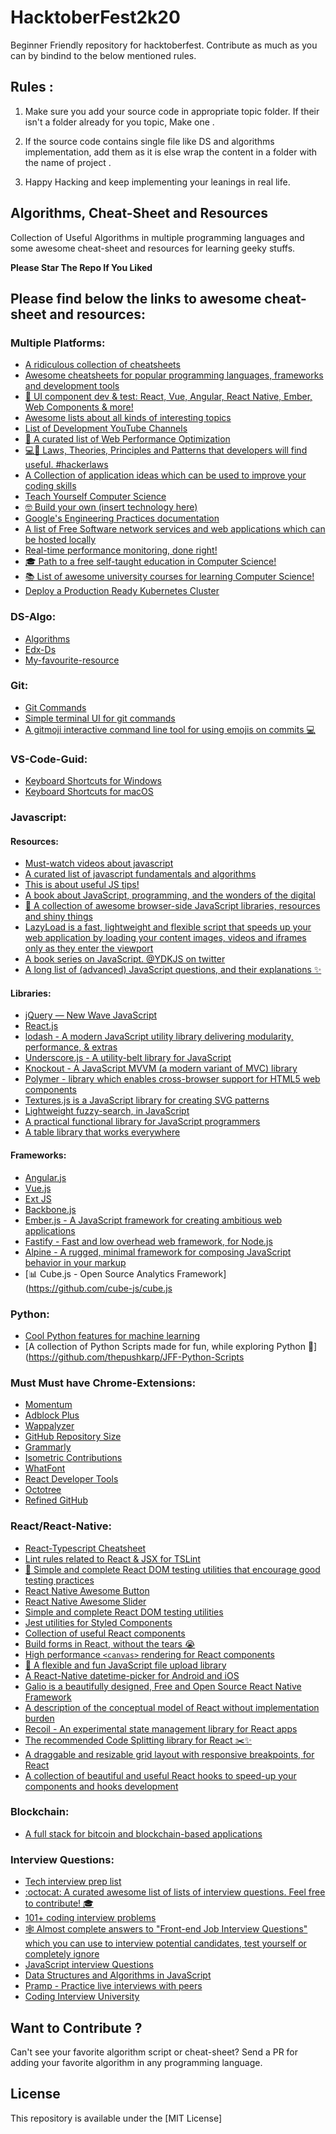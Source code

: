 # HacktoberFest2k20

Beginner Friendly repository for hacktoberfest.
Contribute as much as you can by bindind to the below mentioned rules.

## Rules :

1. Make sure you add your source code in appropriate topic folder. If their isn't a folder already for you topic, Make one .

2. If the source code contains single file like DS and algorithms implementation, add them as it is else wrap the content in a folder with the name of project .

3. Happy Hacking and keep implementing your leanings in real life.

## Algorithms, Cheat-Sheet and Resources
Collection of Useful Algorithms in multiple programming languages and some awesome cheat-sheet and resources for learning geeky stuffs.

**Please Star The Repo If You Liked**

## Please find below the links to awesome cheat-sheet and resources:

### Multiple Platforms:
- [A ridiculous collection of cheatsheets](https://devhints.io/)
- [Awesome cheatsheets for popular programming languages, frameworks and development tools](https://lecoupa.github.io/awesome-cheatsheets/)
- [📓 UI component dev & test: React, Vue, Angular, React Native, Ember, Web Components & more!](https://github.com/storybookjs/storybook)
- [Awesome lists about all kinds of interesting topics](https://github.com/sindresorhus/awesome)
- [List of Development YouTube Channels](https://github.com/ErikCH/DevYouTubeList)
- [📝 A curated list of Web Performance Optimization](https://github.com/davidsonfellipe/awesome-wpo)
- [💻📖 Laws, Theories, Principles and Patterns that developers will find useful. #hackerlaws](https://github.com/dwmkerr/hacker-laws)
- [A Collection of application ideas which can be used to improve your coding skills](https://github.com/florinpop17/app-ideas)
- [Teach Yourself Computer Science](https://teachyourselfcs.com/)
- [🤓 Build your own (insert technology here)](https://github.com/danistefanovic/build-your-own-x)
- [Google's Engineering Practices documentation](https://github.com/google/eng-practices)
- [A list of Free Software network services and web applications which can be hosted locally](https://github.com/awesome-selfhosted/awesome-selfhosted)
- [Real-time performance monitoring, done right!](https://github.com/netdata/netdata)
- [🎓 Path to a free self-taught education in Computer Science!](https://github.com/ossu/computer-science)
- [📚 List of awesome university courses for learning Computer Science!](https://github.com/prakhar1989/awesome-courses)
- [Deploy a Production Ready Kubernetes Cluster](https://github.com/kubernetes-sigs/kubespray)


### DS-Algo:
- [Algorithms](https://www.udacity.com/course/intro-to-algorithms--cs215)
- [Edx-Ds](https://www.edx.org/course/algorithms-data-structures-microsoft-dev285x-1?source=aw&awc=6798_1601540416_db9cffd6b888e98bf0308379212a7062&utm_source=aw&utm_medium=affiliate_partner&utm_content=text-link&utm_term=85386_VigLink+Content)
- [My-favourite-resource](https://www.geeksforgeeks.org/data-structures/)
### Git:
- [Git Commands](https://gist.github.com/hofmannsven/6814451)
- [Simple terminal UI for git commands](https://github.com/jesseduffield/lazygit)
- [A gitmoji interactive command line tool for using emojis on commits 💻](https://github.com/carloscuesta/gitmoji-cli)




### VS-Code-Guid:
- [Keyboard Shortcuts for Windows](https://code.visualstudio.com/shortcuts/keyboard-shortcuts-windows.pdf)
- [Keyboard Shortcuts for macOS](https://code.visualstudio.com/shortcuts/keyboard-shortcuts-macos.pdf)

### Javascript:
  #### Resources:
  - [Must-watch videos about javascript](https://github.com/bolshchikov/js-must-watch)
  - [A curated list of javascript fundamentals and algorithms](https://github.com/ggomaeng/awesome-js)
  - [This is about useful JS tips!](https://github.com/loverajoel/jstips)
  - [A book about JavaScript, programming, and the wonders of the digital](https://eloquentjavascript.net/)
  - [🐢 A collection of awesome browser-side JavaScript libraries, resources and shiny things](https://github.com/sorrycc/awesome-javascript)
  - [LazyLoad is a fast, lightweight and flexible script that speeds up your web application by loading your content images, videos and iframes only as they enter the viewport](https://github.com/verlok/lazyload)
  - [A book series on JavaScript. @YDKJS on twitter](https://github.com/getify/You-Dont-Know-JS)
  - [A long list of (advanced) JavaScript questions, and their explanations ✨](https://github.com/lydiahallie/javascript-questions)
  #### Libraries:
  - [jQuery — New Wave JavaScript](https://github.com/jquery/jquery)
  - [React.js](https://github.com/reactjs)
  - [lodash - A modern JavaScript utility library delivering modularity, performance, & extras](https://github.com/lodash/lodash/)
  - [Underscore.js - A utility-belt library for JavaScript](https://github.com/jashkenas/underscore)
  - [Knockout - A JavaScript MVVM (a modern variant of MVC) library](https://github.com/knockout/knockout)
  - [Polymer - library which enables cross-browser support for HTML5 web components](https://github.com/polymer)
  - [Textures.js is a JavaScript library for creating SVG patterns](https://github.com/riccardoscalco/textures)
  - [Lightweight fuzzy-search, in JavaScript](https://github.com/krisk/Fuse)
  - [A practical functional library for JavaScript programmers](https://github.com/ramda/ramda)
  - [A table library that works everywhere](https://github.com/grid-js/gridjs)
  #### Frameworks:
  - [Angular.js](https://github.com/angular)
  - [Vue.js](https://github.com/vuejs)
  - [Ext JS](https://github.com/sencha)
  - [Backbone.js](https://github.com/jashkenas/backbone/)
  - [Ember.js - A JavaScript framework for creating ambitious web applications](https://github.com/emberjs/ember.js)
  - [Fastify - Fast and low overhead web framework, for Node.js](https://github.com/fastify/fastify)
  - [Alpine - A rugged, minimal framework for composing JavaScript behavior in your markup](https://github.com/alpinejs/alpine)
  - [📊 Cube.js - Open Source Analytics Framework](https://github.com/cube-js/cube.js

### Python:
- [Cool Python features for machine learning](https://github.com/chiphuyen/python-is-cool)
- [A collection of Python Scripts made for fun, while exploring Python 🐍](https://github.com/thepushkarp/JFF-Python-Scripts

### Must Must have Chrome-Extensions:
- [Momentum](https://chrome.google.com/webstore/detail/momentum/laookkfknpbbblfpciffpaejjkokdgca)
- [Adblock Plus](https://chrome.google.com/webstore/detail/adblock-plus-free-ad-bloc/cfhdojbkjhnklbpkdaibdccddilifddb/related)
- [Wappalyzer](https://chrome.google.com/webstore/detail/wappalyzer/gppongmhjkpfnbhagpmjfkannfbllamg?hl=en)
- [GitHub Repository Size](https://chrome.google.com/webstore/detail/github-repository-size/apnjnioapinblneaedefcnopcjepgkci?hl=en)
- [Grammarly](https://chrome.google.com/webstore/detail/grammarly-for-chrome/kbfnbcaeplbcioakkpcpgfkobkghlhen?hl=en)
- [Isometric Contributions](https://chrome.google.com/webstore/detail/isometric-contributions/mjoedlfflcchnleknnceiplgaeoegien)
- [WhatFont](https://chrome.google.com/webstore/detail/whatfont/jabopobgcpjmedljpbcaablpmlmfcogm?hl=en)
- [React Developer Tools](https://chrome.google.com/webstore/detail/react-developer-tools/fmkadmapgofadopljbjfkapdkoienihi?hl=en)
- [Octotree](https://chrome.google.com/webstore/detail/octotree/bkhaagjahfmjljalopjnoealnfndnagc)
- [Refined GitHub](https://chrome.google.com/webstore/detail/refined-github/hlepfoohegkhhmjieoechaddaejaokhf)

### React/React-Native:
- [React-Typescript Cheatsheet](https://github.com/typescript-cheatsheets/react-typescript-cheatsheet)
- [Lint rules related to React & JSX for TSLint](https://github.com/palantir/tslint-react)
- [🐐 Simple and complete React DOM testing utilities that encourage good testing practices](https://github.com/testing-library/react-testing-library)
- [React Native Awesome Button](https://github.com/rcaferati/react-native-really-awesome-button)
- [React Native Awesome Slider](https://github.com/rcaferati/react-awesome-slider)
- [Simple and complete React DOM testing utilities](https://github.com/testing-library/react-testing-library)
- [Jest utilities for Styled Components](https://github.com/styled-components/jest-styled-components)
- [Collection of useful React components](https://github.com/streamich/libreact)
- [Build forms in React, without the tears 😭](https://github.com/jaredpalmer/formik)
- [High performance `<canvas>` rendering for React components](https://github.com/Flipboard/react-canvas)
- [🌊 A flexible and fun JavaScript file upload library](https://github.com/pqina/filepond)
- [A React-Native datetime-picker for Android and iOS](https://github.com/mmazzarolo/react-native-modal-datetime-picker)
- [Galio is a beautifully designed, Free and Open Source React Native Framework](https://github.com/galio-org/galio)
- [A description of the conceptual model of React without implementation burden](https://github.com/reactjs/react-basic)
- [Recoil - An experimental state management library for React apps](https://github.com/facebookexperimental/Recoil)
- [The recommended Code Splitting library for React ✂️✨](https://github.com/gregberge/loadable-components)
- [A draggable and resizable grid layout with responsive breakpoints, for React](https://github.com/STRML/react-grid-layout)
- [A collection of beautiful and useful React hooks to speed-up your components and hooks development](https://github.com/beautifulinteractions/beautiful-react-hooks)

### Blockchain:
- [A full stack for bitcoin and blockchain-based applications](https://github.com/bitpay/bitcore)

### Interview Questions:
- [Tech interview prep list](https://github.com/fterh/leetcode-curation-topical)
- [:octocat: A curated awesome list of lists of interview questions. Feel free to contribute! 🎓](https://github.com/MaximAbramchuck/awesome-interview-questions)
- [101+ coding interview problems](https://github.com/hoanhan101/algo)
- [🕸 Almost complete answers to "Front-end Job Interview Questions" which you can use to interview potential candidates, test yourself or completely ignore](https://github.com/yangshun/front-end-interview-handbook)
- [JavaScript interview Questions](https://github.com/ganqqwerty/123-Essential-JavaScript-Interview-Questions)
- [Data Structures and Algorithms in JavaScript](https://egghead.io/courses/data-structures-and-algorithms-in-javascript)
- [Pramp - Practice live interviews with peers](https://www.pramp.com/#/)
- [Coding Interview University](https://github.com/jwasham/coding-interview-university)

## Want to Contribute ?
Can't see your favorite algorithm script or cheat-sheet? Send a PR for adding your favorite algorithm in any programming language.

## License
This repository is available under the [MIT License]



